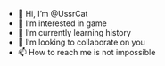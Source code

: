 - 👋 Hi, I’m @UssrCat
- 👀 I’m interested in game 
- 🌱 I’m currently learning history
- 💞️ I’m looking to collaborate on you
- 📫 How to reach me is not impossible

<!---
UssrCat/UssrCat is a ✨ special ✨ repository because its `README.md` (this file) appears on your GitHub profile.
You can click the Preview link to take a look at your changes.
--->
